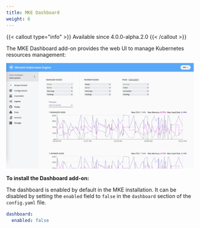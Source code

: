 ```yaml
---
title: MKE Dashboard
weight: 6
---
```


{{< callout type="info" >}} Available since 4.0.0-alpha.2.0 {{< /callout >}}

The MKE Dashboard add-on provides the web UI to manage Kubernetes resources management:

![MKE dasboard preview](ui-preview.png)

**To install the Dashboard add-on:**

The dashboard is enabled by default in the MKE installation. It can be disabled by setting the `enabled` field to `false` in the `dashboard` section of the `config.yaml` file.

```yaml
dashboard:
  enabled: false
```
